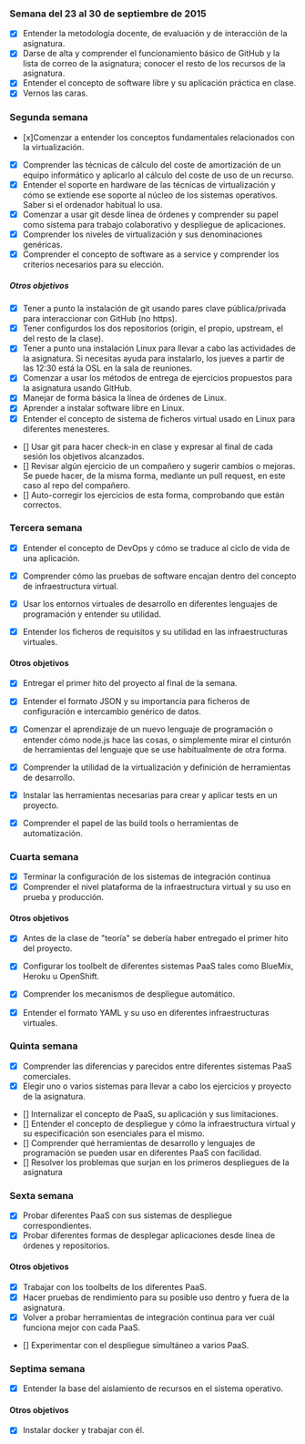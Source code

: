 

### Semana del 23 al 30 de septiembre de 2015

- [x] Entender la metodología docente, de evaluación y de interacción de la asignatura.
- [x] Darse de alta y comprender el funcionamiento básico de GitHub y la lista de correo de la asignatura; conocer el resto de los recursos de la asignatura.
- [x] Entender el concepto de software libre y su aplicación práctica en clase.
- [x] Vernos las caras.

### Segunda semana

- [x]Comenzar a entender los conceptos fundamentales relacionados con la virtualización.
- [x] Comprender las técnicas de cálculo del coste de amortización de un equipo informático y aplicarlo al cálculo del coste de uso de un recurso.
- [x] Entender el soporte en hardware de las técnicas de virtualización y cómo se extiende ese soporte al núcleo de los sistemas operativos. Saber si el ordenador habitual lo usa.
- [x] Comenzar a usar git desde línea de órdenes y comprender su papel como sistema para trabajo colaborativo y despliegue de aplicaciones.
- [x] Comprender los niveles de virtualización y sus denominaciones genéricas.
- [x] Comprender el concepto de software as a service y comprender los criterios necesarios para su elección.

##### Otros objetivos

- [x] Tener a punto la instalación de git usando pares clave pública/privada para interaccionar con GitHub (no https).
- [x] Tener configurdos los dos repositorios (origin, el propio, upstream, el del resto de la clase).
- [x] Tener a punto una instalación Linux para llevar a cabo las actividades de la asignatura. Si necesitas ayuda para instalarlo, los jueves a partir de las 12:30 está la OSL en la sala de reuniones.
- [x] Comenzar a usar los métodos de entrega de ejercicios propuestos para la asignatura usando GitHub.
- [x] Manejar de forma básica la línea de órdenes de Linux.
- [x] Aprender a instalar software libre en Linux.
- [x] Entender el concepto de sistema de ficheros virtual usado en Linux para diferentes menesteres.
- [] Usar git para hacer check-in en clase y expresar al final de cada sesión los objetivos alcanzados.
- [] Revisar algún ejercicio de un compañero y sugerir cambios o mejoras. Se puede hacer, de la misma forma, mediante un pull request, en este caso al repo del compañero.
- [] Auto-corregir los ejercicios de esta forma, comprobando que están correctos.

### Tercera semana


 - [x] Entender el concepto de DevOps y cómo se traduce al ciclo de vida de una aplicación.

 - [x] Comprender cómo las pruebas de software encajan dentro del concepto de infraestructura virtual.

 - [x] Usar los entornos virtuales de desarrollo en diferentes lenguajes de programación y entender su utilidad.

 - [x] Entender los ficheros de requisitos y su utilidad en las infraestructuras virtuales.

#### Otros objetivos

 - [x] Entregar el primer hito del proyecto al final de la semana.

 - [x] Entender el formato JSON y su importancia para ficheros de configuración e intercambio genérico de datos.

 - [x] Comenzar el aprendizaje de un nuevo lenguaje de programación o entender cómo node.js hace las cosas, o simplemente mirar el cinturón de herramientas del lenguaje que se use habitualmente de otra forma.

 - [x] Comprender la utilidad de la virtualización y definición de herramientas de desarrollo.
    
 - [x] Instalar las herramientas necesarias para crear y aplicar tests en un proyecto.
    
 - [x] Comprender el papel de las build tools o herramientas de automatización.

### Cuarta semana

 - [x] Terminar la configuración de los sistemas de integración continua
 - [x] Comprender el nivel plataforma de la infraestructura virtual y su uso en prueba y producción.

#### Otros objetivos

 - [x] Antes de la clase de "teoría" se debería haber entregado el primer hito del proyecto.
    
 - [x] Configurar los toolbelt de diferentes sistemas PaaS tales como BlueMix, Heroku u OpenShift.
 - [x] Comprender los mecanismos de despliegue automático.
 - [x] Entender el formato YAML y su uso en diferentes infraestructuras virtuales.


### Quinta semana

 - [x] Comprender las diferencias y parecidos entre diferentes sistemas PaaS comerciales.
 - [x] Elegir uno o varios sistemas para llevar a cabo los ejercicios y proyecto de la asignatura.
 - [] Internalizar el concepto de PaaS, su aplicación y sus limitaciones.
 -  [] Entender el concepto de despliegue y cómo la infraestructura virtual y su especificación son esenciales para el mismo.  
 -  [] Comprender qué herramientas de desarrollo y lenguajes de programación se pueden usar en diferentes PaaS con facilidad.
 - [] Resolver los problemas que surjan en los primeros despliegues de la asignatura

### Sexta semana


 - [x] Probar diferentes PaaS con sus sistemas de despliegue correspondientes.
 - [x] Probar diferentes formas de desplegar aplicaciones desde línea de órdenes y repositorios.

#### Otros objetivos
 - [x] Trabajar con los toolbelts de los diferentes PaaS.
 - [x] Hacer pruebas de rendimiento para su posible uso dentro y fuera de la asignatura.
 - [x] Volver a probar herramientas de integración continua para ver cuál funciona mejor con cada PaaS.
 - [] Experimentar con el despliegue simultáneo a varios PaaS.

### Septima semana

 - [x] Entender la base del aislamiento de recursos en el sistema operativo.

#### Otros objetivos
 - [x] Instalar docker y trabajar con él. 
